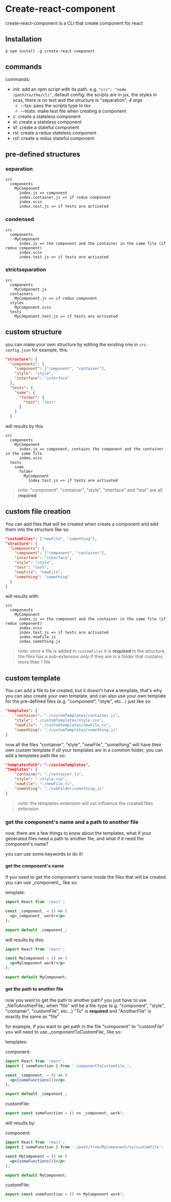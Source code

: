 # Create-react-component
create-react-component is a CLI that create component for react

## Installation
```
$ npm install -g create-react-component
```

## commands
commands:
* init: add an npm script with its path. e.g. `"crc": "node /path/to/the/cli"`, default config: the scripts are in jsx, the styles in scss, there is no test and the structure is "separation", _4 args_
  * --tsx: pass the scripts type to tsx
  * --tests: make test file when creating a component
* c: create a stateless component
* sl: create a stateless component
* sf: create a stateful component
* rsl: create a redux stateless component
* rsf: create a redux stateful component



## pre-defined structures

### separation
```
src
  components
    MyComponent
      index.js => component
      index.container.js => if redux component
      index.scss
      index.test.js => if tests are activated
```

### condensed
```
src
  components
    MyComponent
      index.js => the component and the container in the same file (if redux component)
      index.scss
      index.test.js => if tests are activated
```

### strictseparation
```
src
  components
    MyComponent.js
  containers
    MyComponent.js => if redux component
  styles
    MyComponent.scss
  tests
    MyComponent.test.js => if tests are activated
```

## custom structure

you can make your own structure by editing the existing one in `crc-config.json`
for example, this:
```json
"structure": {
  "components": {
    "component": ["component", "container"],
    "style": "style",
    "interface": "interface"
  },
  "tests": {
    "some": {
      "folder": {
        "test": "test"
      }
    }
  }
```
will results by this
```
src
  components
    MyComponent
      index.js => component, contains the component and the container in the same file
      index.scss
  tests
    some
      folder
        MyComponent
          index.test.js => if tests are activated
```
> note: "component", "container", "style", "interface" and "test" are all **required**

## custom file creation

You can add files that will be created when create a component and add them into the structure like so:

```json
"customFiles": ["newFile", "something"],
"structure": {
  "components": {
    "component": ["component", "container"],
    "interface": "interface",
    "style": "style",
    "test": "test",
    "newFile": "newFile",
    "something": "something"
  }
}
```
will results with:
```
src
  components
    MyComponent
      index.js => the component and the container in the same file (if redux component)
      index.scss
      index.test.js => if tests are activated
      index.newFile.js
      index.something.js
```

> note: once a file is added in `customFiles` it is **required** in the structure, the files has a sub-extension *only* if they are in a folder that contains more than 1 file

## custom template

You can add a file to be created, but it doesn't have a template, that's why you can also create your own template, and can also use your own template for the pre-defined files (e.g. "component", "style", etc...)
just like so:
```json
"templates": {
    "container": "./customTemplates/container.js",
    "style": "./customTemplates/style.css",
    "newFile": "./customTemplates/newFile.ts",
    "something": "./customTemplates/something.js"
}
```
now all the files "container", "style", "newFile", "something" will have their own custom template
if *all* your templates are in a common folder, you can add a templates path like so:
```json
"templatesPath": "./customTemplates",
"templates": {
    "container": "./container.js",
    "style": "./style.css",
    "newFile": "./newFile.ts",
    "something": "./subFolder/something.js"
}
```
> note: the templates extension will not influence the created files extension

### get the component's name and a path to another file
now, there are a few things to know about the templates, what if your generated files need a path to another file, and what if it need the component's name?

you can use some keywords to do it!

#### get the component's name
if you need to get the component's name inside the files that will be created you can use \_component\_, like so:

template:
```jsx
import React from 'react';

const _component_ = () => (
  <p>_component_ work!</p>
);

export default _component_;
```
will results by this:
```jsx
import React from 'react';

const MyComponent = () => (
  <p>MyComponent work!</p>
);

export default MyComponent;
```

#### get the path to another file
now you want to get the path to another path? you just have to use \_fileToAnotherFile\_
when "file" will be a file-type (e.g. "component", "style", "container", "customFile", etc...)
"To" is **required**
and "AnotherFile" is exactly the same as "file"

for example, if you want to get path in the file "component" to "customFile" you will need to use \_componentToCustomFile\_ like so:

templates:

component:
```jsx
import React from 'react';
import { someFunction } from '_componentToCustomFile_';

const _component_ = () => (
  <p>{someFunctions()}</p>
);

export default _component_;
```
customFile:
```jsx
export const someFunction = () => _component_ work!;
```

will results by:

component:
```jsx
import React from 'react';
import { someFunction } from './path/from/MyComponent/to/customFile';

const MyComponent = () => (
  <p>{someFunctions()}</p>
);

export default MyComponent;
```
customFile:
```jsx
export const someFunction = () => MyComponent work!;
```

